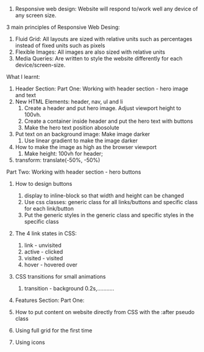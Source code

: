 1. Responsive web design:
Website will respond to/work well any device of any screen size.

3 main principles of Responsive Web Desing:
1. Fluid Grid: All layouts are sized with relative units such as percentages instead of fixed units such as pixels
2. Flexible Images: All images are also sized with relative units
3. Media Queries: Are written to style the website differently for each device/screen-size.


What I learnt:

1. Header Section:
Part One: Working with header section - hero image and text
1. New HTML Elements: header, nav, ul and li
   1. Create a header and put hero image. Adjust viewport height to 100vh.
   2. Create a container inside header and put the hero text with buttons
   3. Make the hero text position abosolute
2. Put text on an background image: Make image darker
   1. Use linear gradient to make the image darker
3. How to make the image as high as the browser viewport
   1. Make height: 100vh for header;
4. transform: translate(-50%, -50%)

Part Two: Working with header section - hero buttons
1. How to design buttons
   1. display to inline-block so that width and height can be changed
   2. Use css classes: generic class for all links/buttons and specific class for each link/button
   3. Put the generic styles in the generic class and specific styles in the specific class 
2. The 4 link states in CSS:
   1. link - unvisited
   2. active - clicked
   3. visited - visited
   4. hover - hovered over
3. CSS transitions for small animations
   1. transition - background 0.2s,...........


2. Features Section:
Part One: 
1. How to put content on website directly from CSS with the :after pseudo class
2. Using full grid for the first time
3. Using icons